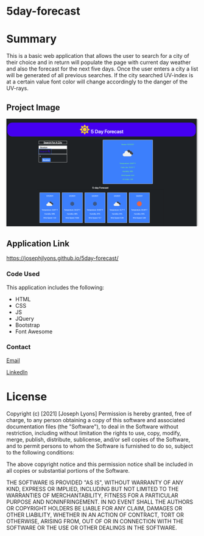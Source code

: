 # 5day-forecast

# Summary
This is a basic web application that allows the user to search for a city of their choice and in return will populate the page with current day weather and also the forecast for the next five days. Once the user enters a city a list will be generated of all previous searches. If the city searched UV-index is at a certain value font color will change accordingly to the danger of the UV-rays.

## Project Image

![image of project](https://github.com/Josephjlyons/5day-forecast/blob/main/app%20Image.png?raw=true)

## Application Link

https://josephjlyons.github.io/5day-forecast/

### Code Used
This application includes the following:

* HTML
* CSS
* JS
* JQuery
* Bootstrap
* Font Awesome


### Contact

[Email](josephjlyons90@gmail.com)

[LinkedIn](linkedin.com/in/joseph-lyons-0a2630200)

# License
Copyright (c) [2021] [Joseph Lyons] Permission is hereby granted, free of charge, to any person obtaining a copy of this software and associated documentation files (the "Software"), to deal in the Software without restriction, including without limitation the rights to use, copy, modify, merge, publish, distribute, sublicense, and/or sell copies of the Software, and to permit persons to whom the Software is furnished to do so, subject to the following conditions:

The above copyright notice and this permission notice shall be included in all copies or substantial portions of the Software.

THE SOFTWARE IS PROVIDED "AS IS", WITHOUT WARRANTY OF ANY KIND, EXPRESS OR IMPLIED, INCLUDING BUT NOT LIMITED TO THE WARRANTIES OF MERCHANTABILITY, FITNESS FOR A PARTICULAR PURPOSE AND NONINFRINGEMENT. IN NO EVENT SHALL THE AUTHORS OR COPYRIGHT HOLDERS BE LIABLE FOR ANY CLAIM, DAMAGES OR OTHER LIABILITY, WHETHER IN AN ACTION OF CONTRACT, TORT OR OTHERWISE, ARISING FROM, OUT OF OR IN CONNECTION WITH THE SOFTWARE OR THE USE OR OTHER DEALINGS IN THE SOFTWARE.
